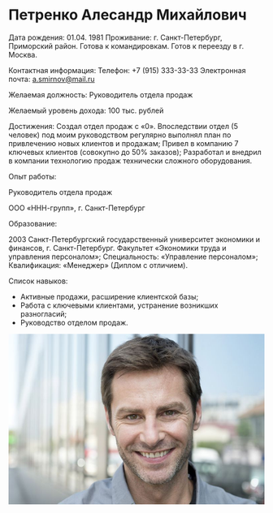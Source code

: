 # Петренко Алесандр Михайлович

Дата рождения: 01.04. 1981
Проживание: г. Санкт-Петербург, Приморский район.  Готова к командировкам.
Готов к переезду в г. Москва.

Контактная информация:
Телефон: +7 (915) 333-33-33
Электронная почта: a.smirnov@mail.ru

Желаемая должность: Руководитель отдела продаж

Желаемый уровень дохода: 100 тыс. рублей

Достижения:
    Создал отдел продаж с «0». Впоследствии отдел (5 человек) под моим руководством регулярно выполнял план по привлечению новых клиентов и продажам;
    Привел в компанию 7 ключевых клиентов (совокупно до 50% заказов);
    Разработал и внедрил в компании технологию продаж технически сложного оборудования.

Опыт работы:

 Руководитель отдела продаж

ООО «ННН-групп», г. Санкт-Петербург

Образование:

2003  Санкт-Петербургский государственный университет экономики и финансов, г. Санкт-Петербург. Факультет «Экономики труда и управления персоналом»; Специальность: «Управление персоналом»; Квалификация: «Менеджер» (Диплом с отличием).


Список навыков:
* Активные продажи, расширение клиентской базы;
* Работа с ключевыми клиентами, устранение возникших разногласий;
* Руководство отделом продаж.



!["Foto"](img/foto.jpg "Foto")